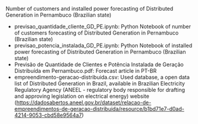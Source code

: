 Number of customers and installed power forecasting of Distributed Generation in Pernambuco (Brazilian state)

- previsao_quantidade_cliente_GD_PE.ipynb: Python Notebook of number of customers forecasting of Distributed Generation in Pernambuco (Brazilian state)
- previsao_potencia_instalada_GD_PE.ipynb: Python Notebook of installed power forecasting of Distributed Generation in Pernambuco (Brazilian state)
- Previsão de Quantidade de Clientes e Potência Instalada de Geração Distribuída em Pernambuco.pdf: Forecast article in PT-BR
- empreendimento-geracao-distribuida.csv: Used database, a open data list of Distributed Generation in Brazil, available in Brazilian Electricity Regulatory Agency (ANEEL - regulatory body responsible for drafting and approving legislation on electrical energy) website (https://dadosabertos.aneel.gov.br/dataset/relacao-de-empreendimentos-de-geracao-distribuida/resource/b1bd71e7-d0ad-4214-9053-cbd58e9564a7)
